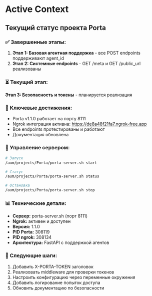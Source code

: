 # Active Context

## Текущий статус проекта Porta

### ✅ Завершенные этапы:
1. **Этап 1: Базовая агентная поддержка** - все POST endpoints поддерживают agent_id
2. **Этап 2: Системные endpoints** - GET /meta и GET /public_url реализованы

### ⏳ Текущий этап:
**Этап 3: Безопасность и токены** - планируется реализация

### 🎯 Ключевые достижения:
- Porta v1.1.0 работает на порту 8111
- Ngrok интеграция активна: https://de8a48f21fa7.ngrok-free.app
- Все endpoints протестированы и работают
- Документация обновлена

### 🚀 Управление сервером:
```bash
# Запуск
/aum/projects/Porta/porta-server.sh start

# Статус  
/aum/projects/Porta/porta-server.sh status

# Остановка
/aum/projects/Porta/porta-server.sh stop
```

### 📊 Технические детали:
- **Сервер:** porta-server.sh (порт 8111)
- **Ngrok:** активен и доступен
- **Версия:** 1.1.0
- **PID Porta:** 308119
- **PID ngrok:** 308134
- **Архитектура:** FastAPI с поддержкой агентов

### 🚀 Следующие шаги:
1. Добавить X-PORTA-TOKEN заголовок
2. Реализовать middleware для проверки токенов
3. Настроить конфигурацию через переменные окружения
4. Добавить логирование попыток доступа
5. Обновить документацию по безопасности